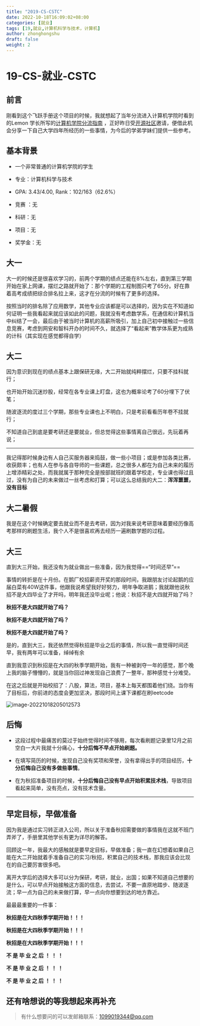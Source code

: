 ```yaml
---
title: "2019-CS-CSTC"
date: 2022-10-18T16:09:02+08:00
categories: [就业]
tags: [19,就业,计算机科学与技术，计算机]
author: zhonghongshu
draft: false
weight: 2
---
```


# 19-CS-就业-CSTC

## 前言

刚看到这个飞跃手册这个项目的时候，我就想起了当年分流进入计算机学院时看到的Lemon 学长所写的[计算机学院分流指南](https://lemon-412.github.io/2020/07/17/上大计院报考指北/#more) ，正好昨日受[开源社区](https://github.com/shuosc)邀请，便借此机会分享一下自己大学四年所经历的一些事情，为今后的学弟学妹们提供一些参考。

## 基本背景 
- 一个非常普通的计算机学院的学生
- 专业：计算机科学与技术

- GPA: 3.43/4.00, Rank：102/163（62.6%）

- 竞赛 ：无
- 科研：无
- 项目：无
- 奖学金：无
## 大一

大一的时候还是很喜欢学习的，前两个学期的绩点还能在8%左右，直到第三学期开始在家上网课，摆烂之路就开始了：那个学期的工程制图只考了65分。好在靠着高考成绩把综合排名拉上来，这才在分流的时候有了更多的选择。

按照当时的排名除了应用数学，其他专业应该都是可以选择的，因为实在不知道如何证明一些我看起来就应该如此的问题，我就没有考虑数学系，在通信和计算机当中纠结了一会，最后由于被当时计算机的高薪所吸引，加上自己初中接触过一些信息竞赛，考虑到网安和智科开办的时间不久，就选择了“看起来”教学体系更为成熟的计科（其实现在感觉都得自学）

## 大二

因为意识到现在的绩点基本上跟保研无缘，大二开始就纯粹摆烂，只要不挂科就行；

也开始开始沉迷炒股，经常在各专业课上盯盘，这也为概率论考了60分埋下了伏笔；

随波逐流的度过三个学期，那些专业课也上不明白，只是考前看看历年卷不挂就行；

不知道自己到底是要考研还是要就业，但总觉得这些事情离自己很远，先玩着再说；

---

我记得那时候身边有人自己买服务器来捣鼓，做一些小项目；或是参加各类比赛，收获颇丰；也有人在参与各自导师的一些课题，总之很多人都在为自己未来的履历上增添精彩之处，而我就属于那种完全是按部就班的跟着学校走，专业课也得过且过，没有为自己的未来做过一丝考虑和打算；可以这么总结我的大二：**浑浑噩噩，没有目标**

## 大二暑假

我是在这个时候确定要去就业而不是去考研，因为对我来说考研意味着要经历像高考那样的刷题生活，我个人不是很喜欢再去经历一遍刷数学题的过程。

## 大三

直到大三开始，我还没有为就业做出一些准备，因为我觉得==“时间还早”==

事情的转折是在十月份。在鹅厂校招薪资开奖的那段时间，我跟朋友讨论起鹅的应届白菜有40W这件事，他跟我说希望我好好努力，明年争取进鹅；我就跟他说秋招不是大四毕业了才开吗，明年我还没毕业呢；他说：秋招不是大四就开始了吗？

**秋招不是大四就开始了吗？**

**秋招不是大四就开始了吗？**

**秋招不是大四就开始了吗？**

是的，直到大三，我还依然觉得秋招是毕业之后的事情，所以我一直觉得时间还早，我有两年可以准备，绰绰有余

直到我意识到秋招是在大四的秋季学期开始，我有一种被剥夺一年的感觉，那个晚上我的脑子懵懵的，就是当你回过神发现自己浪费了一整年，那种感觉十分难受。

在这之后就是开始校招了：八股，算法，项目，基本上每天都围着他们绕。当你有了目标后，你前进的态度会更加坚决，那段时间上课下课都在刷leetcode

![image-20221018205012573](https://raw.githubusercontent.com/zhonghongshu/StudentSystem/main/image-20221018205012573.png)

## 后悔

- 这段过程中最痛苦的莫过于始终觉得时间不够用，每次看刷题记录里12月之前空白一大片我就十分痛心，**十分后悔不早点开始刷题。**

- 在填写简历的时候，发现自己没有奖项和荣誉，没有拿得出手的项目经历，**十分后悔自己没有多做些事情**。

- 在为秋招准备项目的时候，**十分后悔自己没有早点开始积累技术栈**，导致项目看起来简单，没有亮点，没有技术含量。

---



## 早定目标，早做准备

因为我是通过实习转正进入公司，所以关于准备秋招需要做的事情我在这就不班门弄斧了，手册里其他学长有更为详尽的解答。

回顾这一年，我最大的感触就是要早定目标，早做准备；我一直在幻想着如果自己能在大二开始就着手准备自己的实习/秋招，积累自己的技术栈，那我应该会比现在的自己要厉害很多吧。

离开大学后的选择大多可以分为保研，考研，就业，出国；如果不知道自己想要的是什么，可以早点开始接触这方面的信息，去尝试，不要一直原地踏步、随波逐流；早一点为自己的未来做打算，早一点向你想要到达的地方靠近。

最最最重要的一件事：

**秋招是在大四秋季学期开始！！！**

**秋招是在大四秋季学期开始！！！**

**秋招是在大四秋季学期开始！！！**

**不 是 毕 业 之 后 ！ ！ ！**

**不 是 毕 业 之 后 ！ ！ ！**

**不 是 毕 业 之 后 ！ ！ ！**



## 还有啥想说的等我想起来再补充







> 有什么想要问的可以发邮箱联系：1099019344@qq.com

